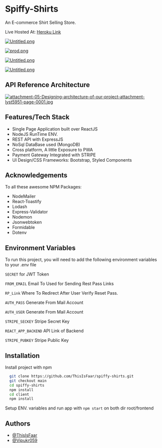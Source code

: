 # Spiffy-Shirts

An E-commerce Shirt Selling Store.

Live Hosted At: [Heroku Link](https://spiffy-shirts.herokuapp.com/)

[![Untitled.png](https://i.postimg.cc/Tw9k02vJ/Untitled.png)](https://postimg.cc/WFd6bv3d)

[![prod.png](https://i.postimg.cc/Kj6gS75v/prod.png)](https://postimg.cc/bSRv1tMK)

[![Untitled.png](https://i.postimg.cc/fbxD2tKd/Untitled.png)](https://postimg.cc/FfsM1KwF)

[![Untitled.png](https://i.postimg.cc/N0Tmd4Sx/Untitled.png)](https://postimg.cc/hJDXj9SJ)
## API Reference Architecture
[![attachment-05-Designing-architecture-of-our-project-attachment-lyst5951-page-0001.jpg](https://i.postimg.cc/5NHHqPwX/attachment-05-Designing-architecture-of-our-project-attachment-lyst5951-page-0001.jpg)](https://postimg.cc/4mgNXQ2G)

## Features/Tech Stack

- Single Page Application built over ReactJS
- NodeJS RunTime ENV.
- REST API with ExpressJS
- NoSql DataBase used (MongoDB)
- Cross platform, A little Exposure to PWA
- Payment Gateway Integrated with STRIPE
- UI Design/CSS Frameworks: Bootstrap, Styled Components

## Acknowledgements

To all these awesome NPM Packages:
- NodeMailer
- React-Toastify
- Lodash
- Express-Validator
- Nodemon
- Jsonwebtoken
- Formidable
- Dotenv
## Environment Variables

To run this project, you will need to add the following environment variables to your .env file

`SECRET`  for JWT Token

`FROM_EMAIL` Email To Used for Sending Rest Pass Links

`RP_Link` Where To Redirect After User Verify Reset Pass.

`AUTH_PASS` Generate From Mail Account

`AUTH_USER` Generate From Mail Account

`STRIPE_SECKEY` Stripe Secret Key

`REACT_APP_BACKEND` API Link of Backend

`STRIPE_PUBKEY` Stripe Public Key


## Installation

Install project with npm

```bash
  git clone https://github.com/ThisIsFaar/spiffy-shirts.git
  git checkout main
  cd spiffy-shirts
  npm install
  cd client
  npm install
```
Setup ENV. variables and run app with ```npm start``` on both dir root/frontend
## Authors

- [@ThisIsFaar](https://www.github.com/thisisfaar)
- [@Vipukr059](https://www.github.com/vipulkr059)
